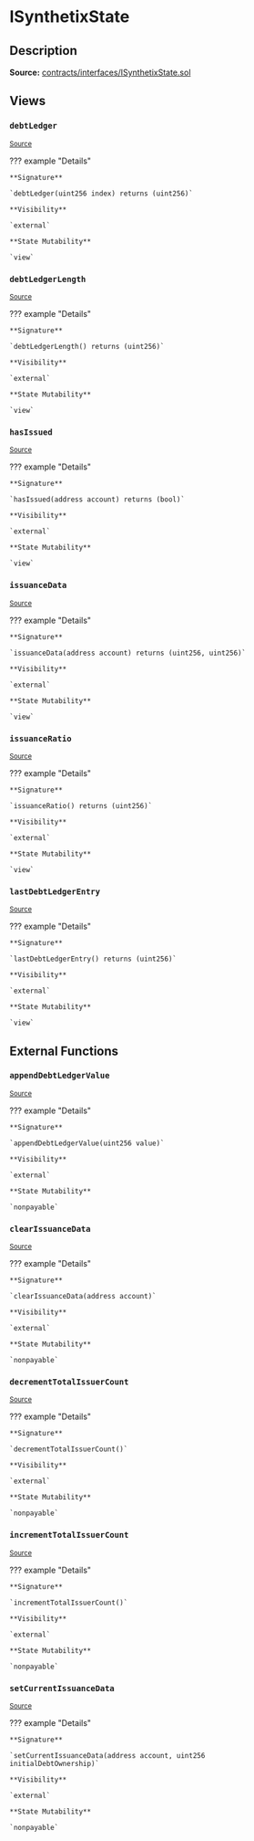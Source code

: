 # ISynthetixState

## Description

**Source:** [contracts/interfaces/ISynthetixState.sol](https://github.com/Synthetixio/synthetix/tree/v2.23.1-alpha/contracts/interfaces/ISynthetixState.sol)

## Views

### `debtLedger`

<sub>[Source](https://github.com/Synthetixio/synthetix/tree/v2.23.1-alpha/contracts/interfaces/ISynthetixState.sol#L6)</sub>

??? example "Details"

    **Signature**

    `debtLedger(uint256 index) returns (uint256)`

    **Visibility**

    `external`

    **State Mutability**

    `view`

### `debtLedgerLength`

<sub>[Source](https://github.com/Synthetixio/synthetix/tree/v2.23.1-alpha/contracts/interfaces/ISynthetixState.sol#L12)</sub>

??? example "Details"

    **Signature**

    `debtLedgerLength() returns (uint256)`

    **Visibility**

    `external`

    **State Mutability**

    `view`

### `hasIssued`

<sub>[Source](https://github.com/Synthetixio/synthetix/tree/v2.23.1-alpha/contracts/interfaces/ISynthetixState.sol#L14)</sub>

??? example "Details"

    **Signature**

    `hasIssued(address account) returns (bool)`

    **Visibility**

    `external`

    **State Mutability**

    `view`

### `issuanceData`

<sub>[Source](https://github.com/Synthetixio/synthetix/tree/v2.23.1-alpha/contracts/interfaces/ISynthetixState.sol#L10)</sub>

??? example "Details"

    **Signature**

    `issuanceData(address account) returns (uint256, uint256)`

    **Visibility**

    `external`

    **State Mutability**

    `view`

### `issuanceRatio`

<sub>[Source](https://github.com/Synthetixio/synthetix/tree/v2.23.1-alpha/contracts/interfaces/ISynthetixState.sol#L8)</sub>

??? example "Details"

    **Signature**

    `issuanceRatio() returns (uint256)`

    **Visibility**

    `external`

    **State Mutability**

    `view`

### `lastDebtLedgerEntry`

<sub>[Source](https://github.com/Synthetixio/synthetix/tree/v2.23.1-alpha/contracts/interfaces/ISynthetixState.sol#L16)</sub>

??? example "Details"

    **Signature**

    `lastDebtLedgerEntry() returns (uint256)`

    **Visibility**

    `external`

    **State Mutability**

    `view`

## External Functions

### `appendDebtLedgerValue`

<sub>[Source](https://github.com/Synthetixio/synthetix/tree/v2.23.1-alpha/contracts/interfaces/ISynthetixState.sol#L25)</sub>

??? example "Details"

    **Signature**

    `appendDebtLedgerValue(uint256 value)`

    **Visibility**

    `external`

    **State Mutability**

    `nonpayable`

### `clearIssuanceData`

<sub>[Source](https://github.com/Synthetixio/synthetix/tree/v2.23.1-alpha/contracts/interfaces/ISynthetixState.sol#L27)</sub>

??? example "Details"

    **Signature**

    `clearIssuanceData(address account)`

    **Visibility**

    `external`

    **State Mutability**

    `nonpayable`

### `decrementTotalIssuerCount`

<sub>[Source](https://github.com/Synthetixio/synthetix/tree/v2.23.1-alpha/contracts/interfaces/ISynthetixState.sol#L21)</sub>

??? example "Details"

    **Signature**

    `decrementTotalIssuerCount()`

    **Visibility**

    `external`

    **State Mutability**

    `nonpayable`

### `incrementTotalIssuerCount`

<sub>[Source](https://github.com/Synthetixio/synthetix/tree/v2.23.1-alpha/contracts/interfaces/ISynthetixState.sol#L19)</sub>

??? example "Details"

    **Signature**

    `incrementTotalIssuerCount()`

    **Visibility**

    `external`

    **State Mutability**

    `nonpayable`

### `setCurrentIssuanceData`

<sub>[Source](https://github.com/Synthetixio/synthetix/tree/v2.23.1-alpha/contracts/interfaces/ISynthetixState.sol#L23)</sub>

??? example "Details"

    **Signature**

    `setCurrentIssuanceData(address account, uint256 initialDebtOwnership)`

    **Visibility**

    `external`

    **State Mutability**

    `nonpayable`
